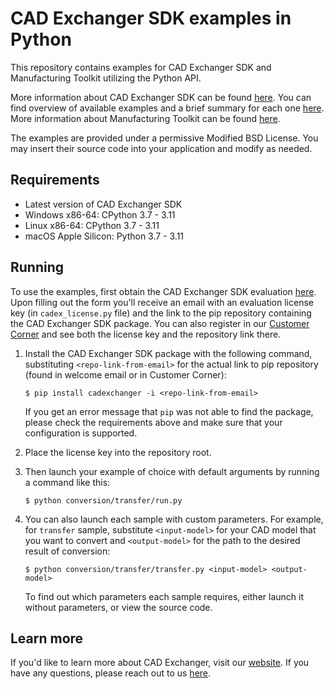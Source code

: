 # CAD Exchanger SDK examples in Python

This repository contains examples for CAD Exchanger SDK and Manufacturing Toolkit utilizing the Python API.

More information about CAD Exchanger SDK can be found [here](https://cadexchanger.com/products/sdk/). You can find overview of available examples and a brief summary for each one [here](https://docs.cadexchanger.com/sdk/sdk_all_examples.html). More information about Manufacturing Toolkit can be found [here](https://manufacturing.cadexchanger.com/).

The examples are provided under a permissive Modified BSD License. You may insert their source code into your application and modify as needed.

## Requirements

* Latest version of CAD Exchanger SDK
* Windows x86-64: CPython 3.7 - 3.11
* Linux x86-64: CPython 3.7 - 3.11
* macOS Apple Silicon: Python 3.7 - 3.11

## Running

To use the examples, first obtain the CAD Exchanger SDK evaluation [here](https://cadexchanger.com/products/sdk/try/). Upon filling out the form you'll receive an email with an evaluation license key (in `cadex_license.py` file) and the link to the pip repository containing the CAD Exchanger SDK package. You can also register in our [Customer Corner](https://my.cadexchanger.com/) and see both the license key and the repository link there.

1. Install the CAD Exchanger SDK package with the following command, substituting `<repo-link-from-email>` for the actual link to pip repository (found in welcome email or in Customer Corner):

    ```
    $ pip install cadexchanger -i <repo-link-from-email>
    ```

    If you get an error message that `pip` was not able to find the package, please check the requirements above and make sure that your configuration is supported.

2. Place the license key into the repository root.

3. Then launch your example of choice with default arguments by running a command like this:

    ```
    $ python conversion/transfer/run.py
    ```

4. You can also launch each sample with custom parameters. For example, for `transfer` sample, substitute `<input-model>` for your CAD model that you want to convert and `<output-model>` for the path to the desired result of conversion:

    ```
    $ python conversion/transfer/transfer.py <input-model> <output-model>
    ```

    To find out which parameters each sample requires, either launch it without parameters, or view the source code.

## Learn more

If you'd like to learn more about CAD Exchanger, visit our [website](https://cadexchanger.com/). If you have any questions, please reach out to us [here](https://cadexchanger.com/contact-us/).
